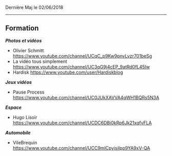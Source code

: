 Dernière Maj le 02/06/2018

---------------------------------------------------------------------------------------------------------

## Formation

__*Photos et vidéos*__
- Olivier Schmitt https://www.youtube.com/channel/UCqC_p9Kw9pnvLvzr701beSg
- La vidéo tous simplement https://www.youtube.com/channel/UC3qG9j4cEP_9atRd0fL45Iw
- Hardisk https://www.youtube.com/user/Hardiskblog

__*Jeux vidéos*__
- Pause Process https://www.youtube.com/channel/UC0JUkXAVVA4qWH1BQRs5N3A

__*Espace*__
- Hugo Lisoir https://www.youtube.com/channel/UCDC6DBi0kRp6Jk21xqfvFLA

__*Automobile*__
- VileBrequin https://www.youtube.com/channel/UCC9mlCpyisiIpp9YA9xV-QA

